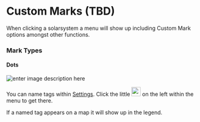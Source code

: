 # Custom Marks (TBD)

When clicking a solarsystem a menu will show up including Custom Mark options amongst other functions.

### Mark Types
#### Dots


![enter image description here](https://raw.githubusercontent.com/Risingson/eedocs/master/docs/images/menus/custom-marks-400.png)

You can name tags within [Settings](https://eveeye.readthedocs.io/en/latest/ui/settings/).  Click the little <img src="https://raw.githubusercontent.com/Risingson/eedocs/master/docs/images/Settings-100_off.png" width="24" height="24" > on the left within the menu to get there. 

If a named tag appears on a map it will show up in the legend.
<!--stackedit_data:
eyJoaXN0b3J5IjpbLTk3NjE3ODA3OCwtNTA4NTkzNjQ1LC02Mj
YwMzQ4ODcsMTY5NTY0NDg1MiwxNTIzNjY4OTk4XX0=
-->